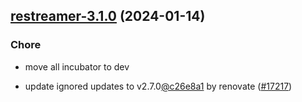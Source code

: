 

## [restreamer-3.1.0](https://github.com/truecharts/charts/compare/restreamer-3.0.13...restreamer-3.1.0) (2024-01-14)

### Chore



- move all incubator to dev

- update ignored updates to v2.7.0[@c26e8a1](https://github.com/c26e8a1) by renovate ([#17217](https://github.com/truecharts/charts/issues/17217))